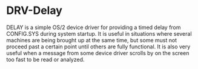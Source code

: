 # DRV-Delay
DELAY is a simple OS/2 device driver for providing a timed delay from CONFIG.SYS during system startup. It is useful in situations where several machines are being brought up at the same time, but some must not proceed past a certain point until others are fully functional. It is also very useful when a message from some device driver scrolls by on the screen too fast to be read or analyzed. 
